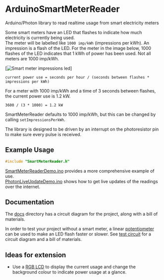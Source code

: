 # ArduinoSmartMeterReader

Arduino/Photon library to read realtime usage from smart electricity meters

Some smart meters have an LED that flashes to indicate how much electricity is currently being used.  
The meter will be labelled like `1000 imp/kWh` (impressions per kWh). An impression is a flash of the LED. For the meter in the image below, 1000 flashes of the LED indicates that 1 kWh of power has been used. Not all meters are 1000 imp/kWh.

[![Smart meter impressions led](docs/images/smart_meter_impressions_led.png)]

```
current power use = seconds per hour / (seconds between flashes * impressions per kWh)
```

For a meter with 1000 imp/kWh and a time of 3 seconds between flashes, the current power use is 1.2 kW.
```
3600 / (3 * 1000) = 1.2 kW
```

SmartMeterReader defaults to 1000 imp/kWh, but this can be changed by calling `setImpressionsPerkWh`.

The library is designed to be driven by an interrupt on the photoresistor pin to make sure every pulse is received.


## Example Usage

```c
#include "SmartMeterReader.h"
```

[SmartMeterReaderDemo.ino](examples/SmartMeterReaderDemo.ino) provides a more comprehensive example of use.  
[PhotonLiveUpdateDemo.ino](examples/PhotonLiveUpdateDemo.ino) shows how to get live updates of the readings over the internet.


## Documentation

The [docs](docs/) directory has a circuit diagram for the project, along with a bill of materials.

In order to test your project without a smart meter, a linear [potentiometer](https://www.adafruit.com/products/562) can be used to make an LED flash faster or slower. See [test circuit](docs/TestCircuit.md) for a circuit diagram and a bill of materials.

## Ideas for extension

* Use a [RGB LCD](https://www.adafruit.com/products/398) to display the current usage and change the background colour to indicate power usage at a glance.